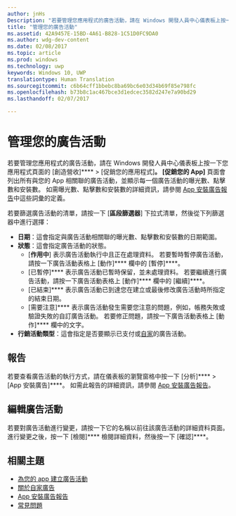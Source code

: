 ```yaml
---
author: jnHs
Description: "若要管理您應用程式的廣告活動，請在 Windows 開發人員中心儀表板上按一下您應用程式頁面的 [創造營收] &gt; [促銷您的應用程式]。"
title: "管理您的廣告活動"
ms.assetid: 42A9457E-15BD-4A61-B828-1C51D0FC9DA0
ms.author: wdg-dev-content
ms.date: 02/08/2017
ms.topic: article
ms.prod: windows
ms.technology: uwp
keywords: Windows 10, UWP
translationtype: Human Translation
ms.sourcegitcommit: c6b64cff1bbebc8ba69bc6e03d34b69f85e798fc
ms.openlocfilehash: b73b8c1ac467bce3d1edcec3582d247e7a90bd29
ms.lasthandoff: 02/07/2017

---
```


# <a name="managing-your-ad-campaign"></a>管理您的廣告活動


若要管理您應用程式的廣告活動，請在 Windows 開發人員中心儀表板上按一下您應用程式頁面的 [創造營收]**** &gt; [促銷您的應用程式]****。 [促銷您的 App]**** 頁面會列出所有與您的 App 相關聯的廣告活動，並顯示每一個廣告活動的曝光數、點擊數和安裝數。 如需曝光數、點擊數和安裝數的詳細資訊，請參閱 [App 安裝廣告報告](app-install-ads-reports.md)中這些詞彙的定義。

若要篩選廣告活動的清單，請按一下 [**區段篩選器**] 下拉式清單，然後從下列篩選器中進行選擇：

-   **日期**：這會指定與廣告活動相關聯的曝光數、點擊數和安裝數的日期範圍。
-   **狀態**：這會指定廣告活動的狀態。
    -   [**作用中**] 表示廣告活動執行中且正在處理資料。 若要暫時暫停廣告活動，請按一下廣告活動表格上 [動作]**** 欄中的 [暫停]****。
    -   [已暫停]**** 表示廣告活動已暫時保留，並未處理資料。 若要繼續進行廣告活動，請按一下廣告活動表格上 [動作]**** 欄中的 [繼續]****。
    -   [已結束]**** 表示廣告活動已到達您在建立或最後修改廣告活動時所指定的結束日期。
    -   [需要注意]**** 表示廣告活動發生需要您注意的問題，例如，帳務失敗或驗證失敗的自訂廣告活動。 若要修正問題，請按一下廣告活動表格上 [動作]**** 欄中的文字。
-   **行銷活動類型**：這會指定是否要顯示已支付或[自家](about-house-ads.md)的廣告活動。

## <a name="report"></a>報告


若要查看廣告活動的執行方式，請在儀表板的瀏覽窗格中按一下 [分析]**** &gt; [App 安裝廣告]****。 如需此報告的詳細資訊，請參閱 [App 安裝廣告報告](app-install-ads-reports.md)。

## <a name="edit-an-ad-campaign"></a>編輯廣告活動


若要對廣告活動進行變更，請按一下它的名稱以前往該廣告活動的詳細資料頁面。 進行變更之後，按一下 [檢閱]**** 檢閱詳細資料，然後按一下 [確認]****。

## <a name="related-topics"></a>相關主題


* [為您的 app 建立廣告活動](create-an-ad-campaign-for-your-app.md)
* [關於自家廣告](about-house-ads.md)
* [App 安裝廣告報告](app-install-ads-reports.md)
* [常見問題](common-questions.md)
 

 





